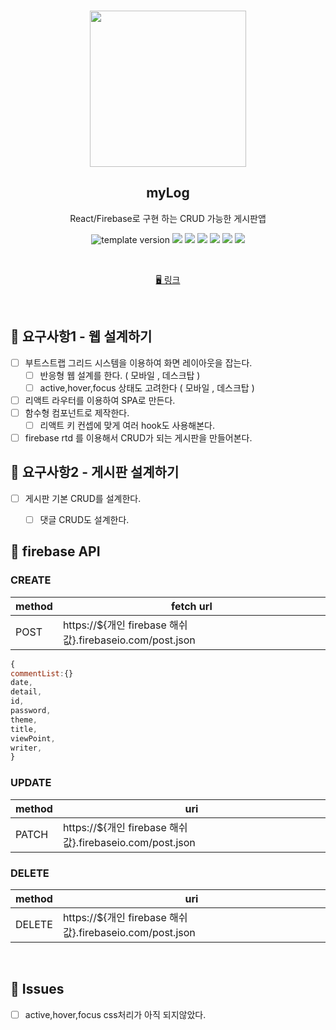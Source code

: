 

<br/>
<p align="middle">
  <img width="250px;" src="https://user-images.githubusercontent.com/107792728/225027616-af7d5fa0-0211-4cea-892b-4a3107951525.png"/>
</p>
<h2 align="middle">myLog</h2>
<p align="middle">React/Firebase로 구현 하는 CRUD 가능한 게시판앱</p>
<p align="middle">
  <img src="https://img.shields.io/badge/version-1.0.0-blue?style=flat-square" alt="template version"/>
  <img src="https://img.shields.io/badge/language-html-red.svg?style=flat-square"/>
  <img src="https://img.shields.io/badge/language-css-blue.svg?style=flat-square"/>
  <img src="https://img.shields.io/badge/language-js-yellow.svg?style=flat-square"/>
  <img src="https://img.shields.io/badge/framework-react-blue"/>
  <img src="https://img.shields.io/badge/database-firebase-orange"/>
  <a href="https://github.com/blackcoffee-study/js-lv1-book-manual/blob/main/LICENSE" target="_blank">
    <img src="https://img.shields.io/github/license/blackcoffee-study/moonbucks-menu.svg?style=flat-square&label=license&color=08CE5D"/>
  </a>
</p>

<br/>


<p align="middle">
  <a href="https://hanbitguri.github.io/myBoard">🖥️ 링크</a>
</p>

<br/>

## 🎯 요구사항1 - 웹 설계하기

- [ ] 부트스트랩 그리드 시스템을 이용하여 화면 레이아웃을 잡는다.
  - [ ] 반응형 웹 설계를 한다. ( 모바일 , 데스크탑 )
  - [ ] active,hover,focus 상태도 고려한다 ( 모바일 , 데스크탑 )
- [ ] 리액트 라우터를 이용하여 SPA로 만든다.
- [ ] 함수형 컴포넌트로 제작한다.
  - [ ] 리액트 키 컨셉에 맞게 여러 hook도 사용해본다.
- [ ] firebase rtd 를 이용해서 CRUD가 되는 게시판을 만들어본다.

## 🎯 요구사항2 - 게시판 설계하기

- [ ] 게시판 기본 CRUD를 설계한다.
  - [ ] 댓글 CRUD도 설계한다.




## 📝 firebase API


### CREATE

| method | fetch url                    |
| ------ | ---------------------------- |
| POST   | https://${개인 firebase 해쉬 값}.firebaseio.com/post.json |

```javascript
{
commentList:{}
date,
detail,
id,
password,
theme,
title,
viewPoint,
writer,
}

```

### UPDATE

| method | uri                                  |
| ------ | ------------------------------------ |
| PATCH   | https://${개인 firebase 해쉬 값}.firebaseio.com/post.json  |


### DELETE

| method | uri                          |
| ------ | ---------------------------- |
| DELETE  | https://${개인 firebase 해쉬 값}.firebaseio.com/post.json |


<br/>

## 🐞 Issues

-[ ] active,hover,focus css처리가 아직 되지않았다.


